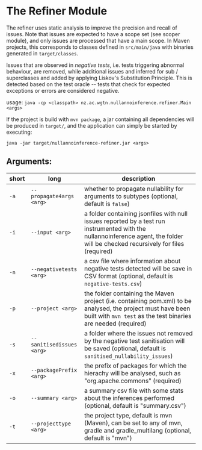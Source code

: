 # The Refiner Module

The refiner uses static analysis to improve the precision and recall of issues. Note that issues are expected to have a scope set (see scoper module), and only issues are processed 
that have a main scope. In Maven projects, this corresponds to classes defined in `src/main/java` with binaries
generated in `target/classes`. 

Issues that are observed in *negative tests*, i.e. tests triggering abnormal behaviour, are removed, while additional issues
and inferred for sub / superclasses and added by applying Liskov's Substitution Principle. This is detected based on the test
oracle -- tests that check for expected exceptions or errors are considered negative. 

usage: `java -cp <classpath> nz.ac.wgtn.nullannoinference.refiner.Main <args>`

If the project is build with `mvn package`, a jar containing all dependencies will be produced in `target/`, and the application can simply be started by executing:

`java -jar target/nullannoinference-refiner.jar <args>`

## Arguments: 

| short | long                      | description                                                                                                                                                                 | 
|-----------|---------------------------|-----------------------------------------------------------------------------------------------------------------------------------------------------------------------------|
| `-a`      | `--propagate4args <arg>`  | whether to propagate nullability for arguments to subtypes (optional, default is `false`)                                                                                   |
| `-i`      | `--input <arg>`           | a folder containing jsonfiles with null issues reported by a test run instrumented with the nullannoinference agent, the folder will be checked recursively for files (required) |
| `-n`      | `--negativetests <arg>`   | a csv file where information about negative tests detected will be save in CSV format (optional, default is `negative-tests.csv`)                                           |
| `-p`      | `--project <arg>`         | the folder containing the Maven project (i.e. containing pom.xml) to be analysed, the project must have been built with `mvn test` as the test binaries are needed (required) |
| `-s`      | `--sanitisedissues <arg>` | a folder where the issues not removed by the negative test sanitisation will be saved (optional, default is `sanitised_nullability_issues`)                                 |
| `-x`      | `--packagePrefix <arg>`   | the prefix of packages for which the hierachy will be analysed, such as "org.apache.commons" (required) |
| `-o`      | `--summary <arg>`         | a summary csv file with some stats about the inferences performed (optional, default is "summary.csv") |
| `-t`  | `--projecttype <arg>`     | the project type, default is mvn (Maven), can be set to any of mvn, gradle and gradle_multilang (optional, default is "mvn")                                                     |







